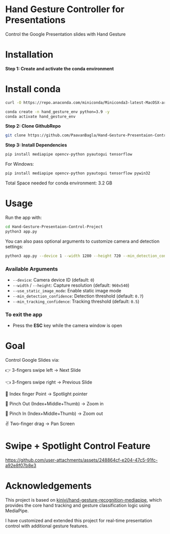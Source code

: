 # Hand Gesture Controller for Presentations
Control the Google Presentation slides with Hand Gesture

# Installation
**Step 1: Create and activate the conda environment**
# Install conda
```bash
curl -O https://repo.anaconda.com/miniconda/Miniconda3-latest-MacOSX-arm64.sh
```

```bash
conda create -n hand_gesture_env python=3.9 -y
conda activate hand_gesture_env
```
**Step 2: Clone GithubRepo**
```bash
git clone https://github.com/PaavanBagla/Hand-Gesture-Presentaion-Control-Project.git
```
**Step 3: Install Dependencies**
```bash
pip install mediapipe opencv-python pyautogui tensorflow
```
For Windows:
```bash
pip install mediapipe opencv-python pyautogui tensorflow pywin32
```
Total Space needed for conda environment: 3.2 GB

# Usage
Run the app with:
```bash
cd Hand-Gesture-Presentaion-Control-Project
python3 app.py
```
You can also pass optional arguments to customize camera and detection settings:
```bash
python3 app.py --device 1 --width 1280 --height 720 --min_detection_confidence 0.8 --min_tracking_confidence 0.6
```

### Available Arguments
- `--device`: Camera device ID (default: `0`)
- `--width` / `--height`: Capture resolution (default: `960x540`)
- `--use_static_image_mode`: Enable static image mode
- `--min_detection_confidence`: Detection threshold (default: `0.7`)
- `--min_tracking_confidence`: Tracking threshold (default: `0.5`)
  
### To exit the app
- Press the **ESC** key while the camera window is open
# Goal
Control Google Slides via:

👉 3-fingers swipe left → Next Slide

👈 3-fingers swipe right → Previous Slide

🫵 Index finger Point → Spotlight pointer

🤏 Pinch Out (Index+Middle+Thumb) → Zoom in 

🤏 Pinch In (Index+Middle+Thumb) → Zoom out

✌️ Two-finger drag → Pan Screen

# Swipe + Spotlight Control Feature
https://github.com/user-attachments/assets/248864cf-e204-47c5-91fc-a92e8f07b8e3
# Acknowledgements
This project is based on [kinivi/hand-gesture-recognition-mediapipe](https://github.com/kinivi/hand-gesture-recognition-mediapipe), which provides the core hand tracking and gesture classification logic using MediaPipe.

I have customized and extended this project for real-time presentation control with additional gesture features.
